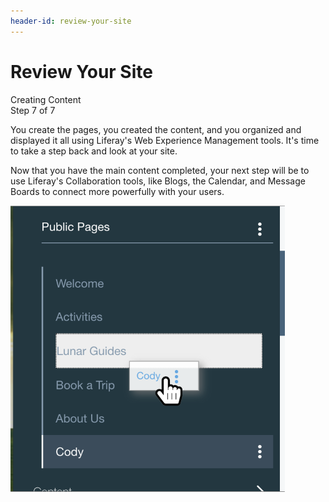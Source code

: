 ```yaml
---
header-id: review-your-site
---
```


# Review Your Site

<div class="learn-path-step">
    <p>Creating Content<br>Step 7 of 7</p>
</div>

You create the pages, you created the content, and you organized and displayed 
it all using Liferay's Web Experience Management tools. It's time to take a 
step back and look at your site.

Now that you have the main content completed, your next step will be to use 
Liferay's Collaboration tools, like Blogs, the Calendar, and Message Boards to
connect more powerfully with your users.

![Figure 1: IMAGE](../../../images/001-drag-cody.png)

